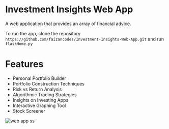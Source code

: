 # Investment Insights Web App
A web application that provides an array of financial advice.

To run the app, clone the repository `https://github.com/faizancodes/Investment-Insights-Web-App.git` and run `flaskHome.py`

# Features 
 
 - Personal Portfolio Builder 
 - Portfolio Construction Techniques 
 - Risk vs Return Analysis
 - Algorithmic Trading Strategies 
 - Insights on Investing Apps 
 - Interactive Graphing Tool 
 - Stock Screener 


![web app ss](https://user-images.githubusercontent.com/43652410/84343732-044f8680-ab77-11ea-8260-5ce949b566a7.png)
